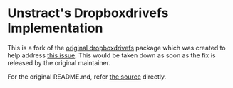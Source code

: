 # Unstract's Dropboxdrivefs Implementation

This is a fork of the [original dropboxdrivefs](https://github.com/fsspec/dropboxdrivefs) package which was created to help
address [this issue](https://github.com/fsspec/dropboxdrivefs/issues/12). This would be taken down as soon as the fix is released by the
original maintainer.

For the original README.md, refer [the source](https://github.com/fsspec/dropboxdrivefs) directly.
